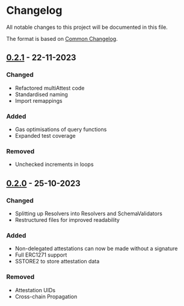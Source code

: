 # Changelog

All notable changes to this project will be documented in this file.

The format is based on [Common Changelog](https://common-changelog.org/).

[0.2.1]: https://github.com/rhinestonewtf/registry/releases/tag/v0.2.1
[0.2.0]: https://github.com/rhinestonewtf/registry/releases/tag/v0.2.0
[0.1.0]: https://github.com/rhinestonewtf/registry/releases/tag/v0.1.0

## [0.2.1] - 22-11-2023

### Changed

- Refactored multiAttest code
- Standardised naming
- Import remappings

### Added

- Gas optimisations of query functions
- Expanded test coverage

### Removed

- Unchecked increments in loops


## [0.2.0] - 25-10-2023

### Changed

- Splitting up Resolvers into Resolvers and SchemaValidators
- Restructured files for improved readability

### Added

- Non-delegated attestations can now be made without a signature
- Full ERC1271 support
- SSTORE2 to store attestation data

### Removed

- Attestation UIDs
- Cross-chain Propagation
